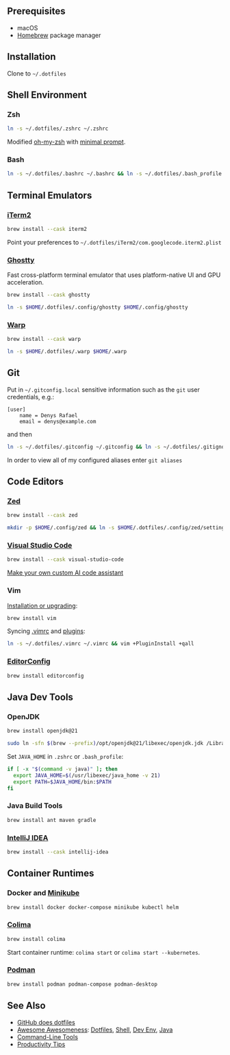 
## Prerequisites

* macOS
* [Homebrew](http://brew.sh) package manager

## Installation

Clone to `~/.dotfiles`

## Shell Environment

### Zsh

```sh
ln -s ~/.dotfiles/.zshrc ~/.zshrc
```
Modified [oh-my-zsh](https://github.com/ohmyzsh/ohmyzsh) with [minimal prompt](https://github.com/sindresorhus/pure#pure).

### Bash

```sh
ln -s ~/.dotfiles/.bashrc ~/.bashrc && ln -s ~/.dotfiles/.bash_profile ~/.bash_profile
```
## Terminal Emulators

### [iTerm2](http://iterm2.com)

```sh
brew install --cask iterm2
```
Point your preferences to `~/.dotfiles/iTerm2/com.googlecode.iterm2.plist`

### [Ghostty](https://ghostty.org/)

Fast cross-platform terminal emulator that uses platform-native UI and GPU acceleration.

```sh
brew install --cask ghostty
```
```sh
ln -s $HOME/.dotfiles/.config/ghostty $HOME/.config/ghostty
```

### [Warp](https://warp.dev/)

```sh
brew install --cask warp
```
```sh
ln -s $HOME/.dotfiles/.warp $HOME/.warp
```

## Git

Put in `~/.gitconfig.local` sensitive information such as the `git` user credentials, e.g.:

```
[user]
    name = Denys Rafael
    email = denys@example.com
```

and then

```sh
ln -s ~/.dotfiles/.gitconfig ~/.gitconfig && ln -s ~/.dotfiles/.gitignore_global ~/.gitignore_global && ln -s ~/.dotfiles/.gitignore_global ~/.gitignore
```

In order to view all of my configured aliases enter `git aliases`

## Code Editors

### [Zed](https://zed.dev/)

```sh
brew install --cask zed
```

```sh
mkdir -p $HOME/.config/zed && ln -s $HOME/.dotfiles/.config/zed/settings.json $HOME/.config/zed/settings.json
```

### [Visual Studio Code](https://code.visualstudio.com/)

```sh
brew install --cask visual-studio-code
```

[Make your own custom AI code assistant](share/AI_CODE_ASSISTANT.md)

### Vim

[Installation or upgrading](share/INSTALL.md#vim):

```sh
brew install vim
```

Syncing [.vimrc](.vimrc) and [plugins](share/INSTALL.md#my-favorite-vim-plugins):

```sh
ln -s ~/.dotfiles/.vimrc ~/.vimrc && vim +PluginInstall +qall
```

### [EditorConfig](https://editorconfig.org/)

```sh
brew install editorconfig
```

## Java Dev Tools

### OpenJDK

```sh
brew install openjdk@21
```
```sh
sudo ln -sfn $(brew --prefix)/opt/openjdk@21/libexec/openjdk.jdk /Library/Java/JavaVirtualMachines/openjdk-21.jdk
```

Set `JAVA_HOME` in `.zshrc` or `.bash_profile`:
```sh
if [ -x "$(command -v java)" ]; then
  export JAVA_HOME=$(/usr/libexec/java_home -v 21)
  export PATH=$JAVA_HOME/bin:$PATH
fi
```

### Java Build Tools

```sh
brew install ant maven gradle
```

### [IntelliJ IDEA](https://www.jetbrains.com/idea/)

```sh
brew install --cask intellij-idea
```

## Container Runtimes

### Docker and [Minikube](https://github.com/kubernetes/minikube)

```sh
brew install docker docker-compose minikube kubectl helm
```

### [Colima](https://github.com/abiosoft/colima)

```sh
brew install colima
```
Start container runtime: `colima start` or `colima start --kubernetes`.

### [Podman](https://podman.io/)

```sh
brew install podman podman-compose podman-desktop
```


## See Also

* [GitHub does dotfiles](https://dotfiles.github.io/)
* [Awesome Awesomeness](https://github.com/bayandin/awesome-awesomeness): [Dotfiles](https://github.com/webpro/awesome-dotfiles), [Shell](https://github.com/alebcay/awesome-shell), [Dev Env](https://github.com/jondot/awesome-devenv), [Java](https://github.com/akullpp/awesome-java)
* [Command-Line Tools](share/INSTALL.md#command-line-tools)
* [Productivity Tips](share/PRODUCTIVITY.md)
